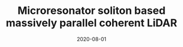 ---
title: "Microresonator soliton based massively parallel coherent LiDAR"
collection: publications
category: conferences
permalink: /publication/2020-08-01-Microresonator-soliton-based-massively-parallel-coherent-LiDAR
date: 2020-08-01
venue: 'In the proceedings of <i>2020 IEEE Research and Applications of Photonics in Defense Conference (RAPID)</i>'
paperurl: 'http://dx.doi.org/10.1109/RAPID49481.2020.9195660'
citation: ' Anton Lukashchuk,  Johann Riemensberger,  Maxim Karpov,  Erwan Lucas,  Wenle Weng,  Junqiu Liu,  Tobias Kippenberg, <strong> Microresonator soliton based massively parallel coherent LiDAR.</strong>  In the proceedings of <i>2020 IEEE Research and Applications of Photonics in Defense Conference (RAPID)</i>, 2020.'
---